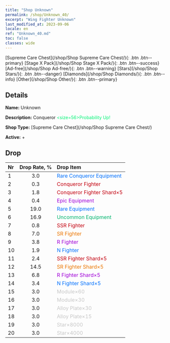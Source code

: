 ```yaml
---
title: "Shop Unknown"
permalink: /shop/Unknown_40/
excerpt: "Wing Fighter Unknown"
last_modified_at: 2023-09-06
locale: en
ref: "Unknown_40.md"
toc: false
classes: wide
---
```



  [Supreme Care Chest](/shop/Shop Supreme Care Chest/){: .btn .btn--primary}   [Stage X Pack](/shop/Shop Stage X Pack/){: .btn .btn--success}   [Ad-free](/shop/Shop Ad-free/){: .btn .btn--warning}   [Stars](/shop/Shop Stars/){: .btn .btn--danger}   [Diamonds](/shop/Shop Diamonds/){: .btn .btn--info}   [Other](/shop/Shop Other/){: .btn .btn--primary} 

## Details

 **Name:** Unknown 

 **Description:** Conqueror <span style="color: #00f375"><size=56>Probability Up!</size></span><br/><span style="color: #000000;"></span>

 **Shop Type:** [Supreme Care Chest](/shop/Shop Supreme Care Chest/)

 **Active:** + 



## Drop

  |  Nr | Drop Rate, %  |    Drop Item     |
  |:----|:-------------:|:-----------------|
  | 1 | 3.0 | <span style="color: #006ffd">Rare Conqueror Equipment</span><br/><span style="color: #000000;"></span> | 
  | 2 | 0.3 | <span style="color: #c2000e">Conqueror Fighter</span><br/><span style="color: #000000;"></span> | 
  | 3 | 1.8 | <span style="color: #c2000e">Conqueror Fighter Shard×5</span><br/><span style="color: #000000;"></span> | 
  | 4 | 0.4 | <span style="color: #9f00d7">Epic Equipment</span><br/><span style="color: #000000;"></span> | 
  | 5 | 19.0 | <span style="color: #006ffd">Rare Equipment</span><br/><span style="color: #000000;"></span> | 
  | 6 | 16.9 | <span style="color: #00b36d">Uncommon Equipment</span><br/><span style="color: #000000;"></span> | 
  | 7 | 0.8 | <span style="color: #c2000e">SSR Fighter</span><br/><span style="color: #000000;"></span> | 
  | 8 | 7.0 | <span style="color: #ea7500">SR Fighter</span><br/><span style="color: #000000;"></span> | 
  | 9 | 3.8 | <span style="color: #9f00d7">R Fighter</span><br/><span style="color: #000000;"></span> | 
  | 10 | 1.9 | <span style="color: #006ffd">N Fighter</span><br/><span style="color: #000000;"></span> | 
  | 11 | 2.4 | <span style="color: #c2000e">SSR Fighter Shard×5</span><br/><span style="color: #000000;"></span> | 
  | 12 | 14.5 | <span style="color: #ea7500">SR Fighter Shard×5</span><br/><span style="color: #000000;"></span> | 
  | 13 | 6.8 | <span style="color: #9f00d7">R Fighter Shard×5</span><br/><span style="color: #000000;"></span> | 
  | 14 | 3.4 | <span style="color: #006ffd">N Fighter Shard×5</span><br/><span style="color: #000000;"></span> | 
  | 15 | 3.0 | <span style="color: #c7c7c7">Module×60</span><br/><span style="color: #000000;"></span> | 
  | 16 | 3.0 | <span style="color: #c7c7c7">Module×30</span><br/><span style="color: #000000;"></span> | 
  | 17 | 3.0 | <span style="color: #c7c7c7">Alloy Plate×30</span><br/><span style="color: #000000;"></span> | 
  | 18 | 3.0 | <span style="color: #c7c7c7">Alloy Plate×15</span><br/><span style="color: #000000;"></span> | 
  | 19 | 3.0 | <span style="color: #c7c7c7">Star×8000</span><br/><span style="color: #000000;"></span> | 
  | 20 | 3.0 | <span style="color: #c7c7c7">Star×4000</span><br/><span style="color: #000000;"></span> | 


